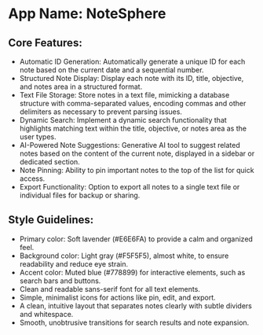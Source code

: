 # **App Name**: NoteSphere

## Core Features:

- Automatic ID Generation: Automatically generate a unique ID for each note based on the current date and a sequential number.
- Structured Note Display: Display each note with its ID, title, objective, and notes area in a structured format.
- Text File Storage: Store notes in a text file, mimicking a database structure with comma-separated values, encoding commas and other delimiters as necessary to prevent parsing issues.
- Dynamic Search: Implement a dynamic search functionality that highlights matching text within the title, objective, or notes area as the user types.
- AI-Powered Note Suggestions: Generative AI tool to suggest related notes based on the content of the current note, displayed in a sidebar or dedicated section.
- Note Pinning: Ability to pin important notes to the top of the list for quick access.
- Export Functionality: Option to export all notes to a single text file or individual files for backup or sharing.

## Style Guidelines:

- Primary color: Soft lavender (#E6E6FA) to provide a calm and organized feel.
- Background color: Light gray (#F5F5F5), almost white, to ensure readability and reduce eye strain.
- Accent color: Muted blue (#778899) for interactive elements, such as search bars and buttons.
- Clean and readable sans-serif font for all text elements.
- Simple, minimalist icons for actions like pin, edit, and export.
- A clean, intuitive layout that separates notes clearly with subtle dividers and whitespace.
- Smooth, unobtrusive transitions for search results and note expansion.